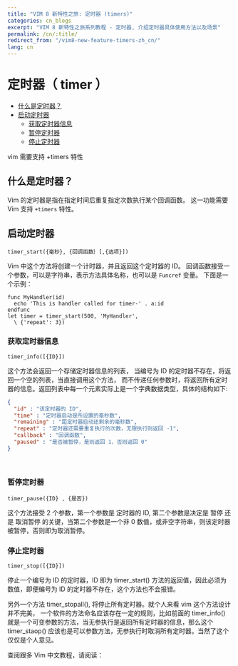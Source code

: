 ```yaml
---
title: "VIM 8 新特性之旅: 定时器 (timers)"
categories: cn_blogs
excerpt: "VIM 8 新特性之旅系列教程 - 定时器, 介绍定时器具体使用方法以及场景"
permalink: /cn/:title/
redirect_from: "/vim8-new-feature-timers-zh_cn/"
lang: cn
---
```


# 定时器（ timer ）


<!-- vim-markdown-toc GFM -->

- [什么是定时器？](#什么是定时器)
- [启动定时器](#启动定时器)
  - [获取定时器信息](#获取定时器信息)
  - [暂停定时器](#暂停定时器)
  - [停止定时器](#停止定时器)

<!-- vim-markdown-toc -->

vim 需要支持 +timers 特性

## 什么是定时器？

Vim 的定时器是指在指定时间后重复指定次数执行某个回调函数。 这一功能需要 Vim 支持 `+timers` 特性。

## 启动定时器

`timer_start({毫秒}, {回调函数｝[,{选项}])`

Vim 中这个方法将创建一个计时器，并且返回这个定时器的 ID。 回调函数接受一个参数，可以是字符串，表示方法具体名称，也可以是 `Funcref` 变量。 下面是一个示例：

```vim
func MyHandler(id)
  echo 'This is handler called for timer-' . a:id
endfunc
let timer = timer_start(500, 'MyHandler',
  \ {'repeat': 3})
```

### 获取定时器信息

`timer_info([{ID}])`

这个方法会返回一个存储定时器信息的列表， 当编号为 ID 的定时器不存在，将返回一个空的列表，当直接调用这个方法， 而不传递任何参数时，将返回所有定时器的信息。返回列表中每一个元素实际上是一个字典数据类型，具体的结构如下:

```json
{
  "id" : "该定时器的 ID",
  "time" : "定时器启动是所设置的毫秒数",
  "remaining" : "距定时器启动还剩余的毫秒数",
  "repeat" : "定时器还需要重复执行的次数，无限执行则返回 -1",
  "callback" : "回调函数",
  "paused" : "是否被暂停，是则返回 1，否则返回 0"
}
```
     
### 暂停定时器

`timer_pause({ID} , {是否})`

这个方法接受 2 个参数，第一个参数是 定时器的 ID, 第二个参数是决定是 暂停 还是 取消暂停 的关键，当第二个参数是一个非 0 数值，或非空字符串，则该定时器被暂停，否则即为取消暂停。

### 停止定时器

`timer_stop([{ID}])`

停止一个编号为 ID 的定时器，ID 即为 timer_start() 方法的返回值，因此必须为数值，即便编号为 ID 的定时器不存在，这个方法也不会报错。

另外一个方法 timer_stopall(), 将停止所有定时器。就个人来看 vim 这个方法设计并不完美， 一个软件的方法命名应该存在一定的规则，比如前面的 timer_info() 就是一个可变参数的方法，当无参执行是返回所有定时器的信息，那么这个 timer_staop() 应该也是可以参数方法，无参执行时取消所有定时器。当然了这个仅仅是个人意见。

查阅跟多 Vim 中文教程，请阅读： 

